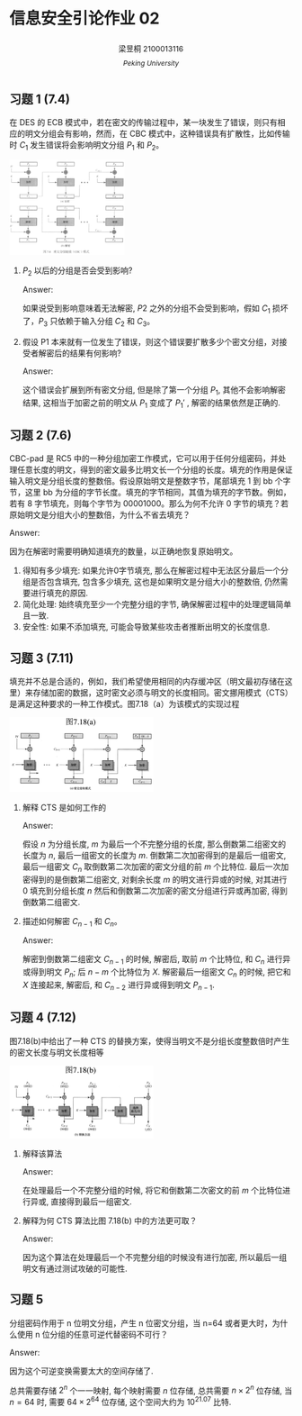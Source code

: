 # 信息安全引论作业 02

<center><div style='height:2mm;'></div><div style="font-size:10pt;">梁昱桐 2100013116</div></center>

<center><span style="font-size:9pt;line-height:9mm"><i>Peking University</i></span></center>

## 习题 1 (7.4)

在 DES 的 ECB 模式中，若在密文的传输过程中，某一块发生了错误，则只有相应的明文分组会有影响，然而，在 CBC 模式中，这种错误具有扩散性，比如传输时 $C_1$ 发生错误将会影响明文分组 $P_1$ 和 $P_2$。

<img src="./02.assets/CleanShot 2024-10-19 at 20.03.41@2x.png" alt="CleanShot 2024-10-19 at 20.03.41@2x" style="zoom:20%;" />

1. $P_2$ 以后的分组是否会受到影响?

   Answer:

   如果说受到影响意味着无法解密, $P2$ 之外的分组不会受到影响，假如 $C_1$ 损坏了，$P_3$ 只依赖于输入分组 $C_2$ 和 $C_3$。

2. 假设 P1 本来就有一位发生了错误，则这个错误要扩散多少个密文分组，对接受者解密后的结果有何影响?

   Answer:

   这个错误会扩展到所有密文分组, 但是除了第一个分组 $P_1$, 其他不会影响解密结果, 这相当于加密之前的明文从 $P_1$ 变成了 $P_1'$ , 解密的结果依然是正确的.

## 习题 2 (7.6)

CBC-pad 是 RC5 中的一种分组加密工作模式，它可以用于任何分组密码，并处理任意长度的明文，得到的密文最多比明文长一个分组的长度。填充的作用是保证输入明文是分组长度的整数倍。假设原始明文是整数字节，尾部填充 1 到 bb 个字节，这里 bb 为分组的字节长度。填充的字节相同，其值为填充的字节数。例如，若有 8 字节填充，则每个字节为 00001000。那么为何不允许 0 字节的填充？若原始明文是分组大小的整数倍，为什么不省去填充？

Answer:

因为在解密时需要明确知道填充的数量，以正确地恢复原始明文。

1. 得知有多少填充: 如果允许0字节填充, 那么在解密过程中无法区分最后一个分组是否包含填充, 包含多少填充, 这也是如果明文是分组大小的整数倍, 仍然需要进行填充的原因.
2. 简化处理: 始终填充至少一个完整分组的字节, 确保解密过程中的处理逻辑简单且一致.
3. 安全性: 如果不添加填充, 可能会导致某些攻击者推断出明文的长度信息.

## 习题 3 (7.11)

填充并不总是合适的，例如，我们希望使用相同的内存缓冲区（明文最初存储在这里）来存储加密的数据，这时密文必须与明文的长度相同。密文挪用模式（CTS）是满足这种要求的一种工作模式。图7.18（a）为该模式的实现过程

<img src="./02.assets/CleanShot 2024-10-19 at 20.02.22@2x.png" alt="CleanShot 2024-10-19 at 20.02.22@2x" style="zoom:25%;" />

1. 解释 CTS 是如何工作的

   Answer:

   假设 $n$ 为分组长度, $m$ 为最后一个不完整分组的长度, 那么倒数第二组密文的长度为 $n$, 最后一组密文的长度为 $m$.
   倒数第二次加密得到的是最后一组密文, 最后一组密文 $C_n$ 取倒数第二次加密的密文分组的前 $m$ 个比特位.
   最后一次加密得到的是倒数第二组密文, 对剩余长度 $m$ 的明文进行异或的时候, 对其进行 0 填充到分组长度 $n$ 然后和倒数第二次加密的密文分组进行异或再加密, 得到倒数第二组密文.

2. 描述如何解密 $C_{n-1}$ 和 $C_n$。

   Answer:

   解密到倒数第二组密文 $C_{n-1}$ 的时候, 解密后, 取前 $m$ 个比特位, 和 $C_n$ 进行异或得到明文 $P_n$; 后 $n-m$ 个比特位为 $X$.
   解密最后一组密文 $C_n$ 的时候, 把它和 $X$ 连接起来, 解密后, 和 $C_{n-2}$ 进行异或得到明文 $P_{n-1}$.

## 习题 4 (7.12)

图7.18(b)中给出了一种 CTS 的替换方案，使得当明文不是分组长度整数倍时产生的密文长度与明文长度相等

<img src="./02.assets/CleanShot 2024-10-19 at 20.02.44@2x.png" alt="CleanShot 2024-10-19 at 20.02.44@2x" style="zoom:25%;" />

1. 解释该算法

   Answer:

   在处理最后一个不完整分组的时候, 将它和倒数第二次密文的前 $m$ 个比特位进行异或, 直接得到最后一组密文.

2. 解释为何 CTS 算法比图 7.18(b) 中的方法更可取？

   Answer:

   因为这个算法在处理最后一个不完整分组的时候没有进行加密, 所以最后一组明文有通过测试攻破的可能性.

## 习题 5

分组密码作用于 n 位明文分组，产生 n 位密文分组，当 n=64 或者更大时，为什么使用 n 位分组的任意可逆代替密码不可行？

Answer:

因为这个可逆变换需要太大的空间存储了.

总共需要存储 $2^n$ 个一一映射, 每个映射需要 $n$ 位存储, 总共需要 $n \times 2^n$ 位存储, 当 $n=64$ 时, 需要 $64 \times 2^{64}$ 位存储, 这个空间大约为 $10^{21.07}$ 比特.
